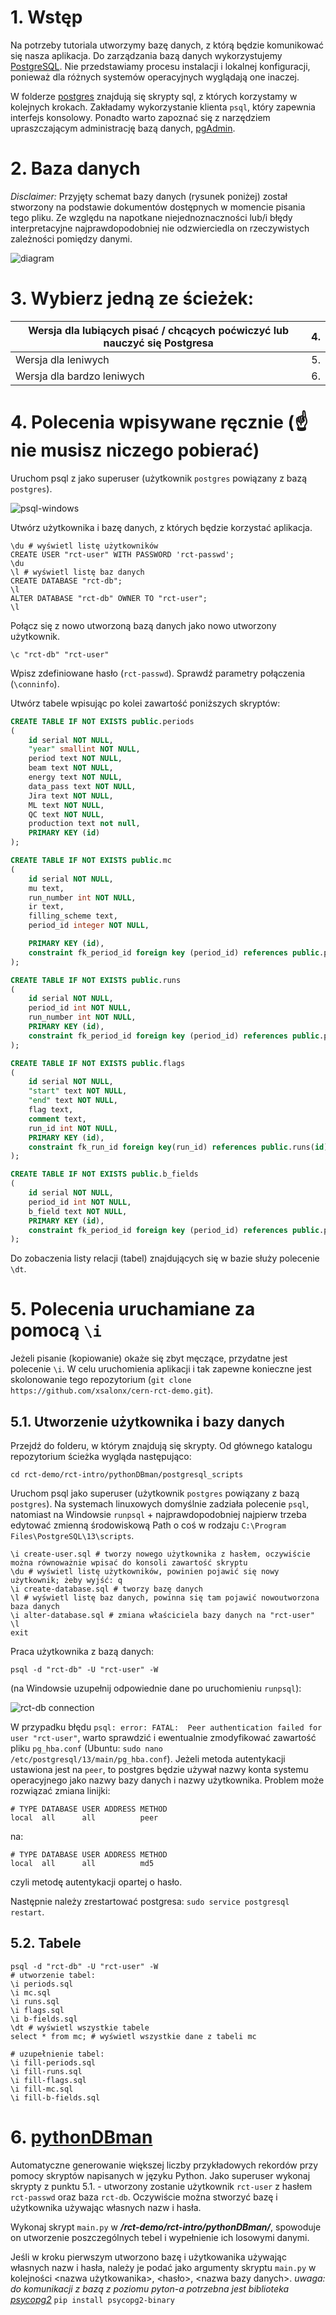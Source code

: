 # 1. Wstęp

Na potrzeby tutoriala utworzymy bazę danych, z którą będzie komunikować się nasza aplikacja. Do zarządzania bazą danych wykorzystujemy [PostgreSQL](https://www.postgresql.org/). Nie przedstawiamy procesu instalacji i lokalnej konfiguracji, ponieważ dla różnych systemów operacyjnych wyglądają one inaczej.

W folderze [postgres](https://github.com/xsalonx/cern_RCT_test/tree/master/postgres) znajdują się skrypty sql, z których korzystamy w kolejnych krokach. Zakładamy wykorzystanie klienta `psql`, który zapewnia interfejs konsolowy. Ponadto warto zapoznać się z narzędziem upraszczającym administrację bazą danych, [pgAdmin](https://www.pgadmin.org).

# 2. Baza danych
_Disclaimer:_ Przyjęty schemat bazy danych (rysunek poniżej) został stworzony na podstawie dokumentów dostępnych w momencie pisania tego pliku. Ze względu na napotkane niejednoznaczności lub/i błędy interpretacyjne najprawdopodobniej nie odzwierciedla on rzeczywistych zależności pomiędzy danymi.

![diagram](https://user-images.githubusercontent.com/48785655/127494257-59081600-07c4-4277-bee6-3acd5ceba941.png)

# 3. Wybierz jedną ze ścieżek:

| Wersja dla lubiących pisać / chcących poćwiczyć lub nauczyć się Postgresa | 4. |
|----------| ------------- |
| Wersja dla leniwych | 5. |
| Wersja dla bardzo leniwych | 6. |

# 4. Polecenia wpisywane ręcznie (:point_up: nie musisz niczego pobierać)
Uruchom psql z jako superuser (użytkownik `postgres` powiązany z bazą `postgres`).

![psql-windows](https://user-images.githubusercontent.com/48785655/131549882-0778cf21-3853-41bb-8c0b-c78e390cecc6.png)

Utwórz użytkownika i bazę danych, z których będzie korzystać aplikacja.
```shell
\du # wyświetl listę użytkowników
CREATE USER "rct-user" WITH PASSWORD 'rct-passwd';
\du
\l # wyświetl listę baz danych
CREATE DATABASE "rct-db";
\l
ALTER DATABASE "rct-db" OWNER TO "rct-user";
\l
```
Połącz się z nowo utworzoną bazą danych jako nowo utworzony użytkownik.
```shell
\c "rct-db" "rct-user"
```
Wpisz zdefiniowane hasło (`rct-passwd`). Sprawdź parametry połączenia (`\conninfo`).

Utwórz tabele wpisując po kolei zawartość poniższych skryptów:
```sql
CREATE TABLE IF NOT EXISTS public.periods
(
    id serial NOT NULL,
    "year" smallint NOT NULL,
    period text NOT NULL,
    beam text NOT NULL,
    energy text NOT NULL,
    data_pass text NOT NULL,
    Jira text NOT NULL,
    ML text NOT NULL,
    QC text NOT NULL,
    production text not null,
    PRIMARY KEY (id)
);

CREATE TABLE IF NOT EXISTS public.mc
(
    id serial NOT NULL,
    mu text,
    run_number int NOT NULL,
    ir text,
    filling_scheme text,
    period_id integer NOT NULL,

    PRIMARY KEY (id),
    constraint fk_period_id foreign key (period_id) references public.periods(id) on delete cascade
);

CREATE TABLE IF NOT EXISTS public.runs
(
    id serial NOT NULL,
    period_id int NOT NULL,
    run_number int NOT NULL,
    PRIMARY KEY (id),
    constraint fk_period_id foreign key (period_id) references public.periods(id) on delete cascade
);

CREATE TABLE IF NOT EXISTS public.flags
(
    id serial NOT NULL,
    "start" text NOT NULL,
    "end" text NOT NULL,
    flag text,
    comment text,
    run_id int NOT NULL,
    PRIMARY KEY (id),
    constraint fk_run_id foreign key(run_id) references public.runs(id) on delete cascade
);

CREATE TABLE IF NOT EXISTS public.b_fields
(
    id serial NOT NULL,
    period_id int NOT NULL,
    b_field text NOT NULL,
    PRIMARY KEY (id),
    constraint fk_period_id foreign key (period_id) references public.periods(id) on delete cascade
);
```
Do zobaczenia listy relacji (tabel) znajdujących się w bazie służy polecenie `\dt`.

# 5. Polecenia uruchamiane za pomocą `\i`
Jeżeli pisanie (kopiowanie) okaże się zbyt męczące, przydatne jest polecenie `\i`. W celu uruchomienia aplikacji i tak zapewne konieczne jest skolonowanie tego repozytorium (`git clone https://github.com/xsalonx/cern-rct-demo.git`).
## 5.1. Utworzenie użytkownika i bazy danych
Przejdź do folderu, w którym znajdują się skrypty. Od głównego katalogu repozytorium ścieżka wygląda następująco:
```shell
cd rct-demo/rct-intro/pythonDBman/postgresql_scripts
```

Uruchom psql jako superuser (użytkownik `postgres` powiązany z bazą `postgres`). Na systemach linuxowych domyślnie zadziała polecenie `psql`, natomiast na Windowsie `runpsql` + najprawdopodobniej najpierw trzeba edytować zmienną środowiskową Path o coś w rodzaju `C:\Program Files\PostgreSQL\13\scripts`.
```shell
\i create-user.sql # tworzy nowego użytkownika z hasłem, oczywiście można równoważnie wpisać do konsoli zawartość skryptu
\du # wyświetl listę użytkowników, powinien pojawić się nowy użytkownik; żeby wyjść: q
\i create-database.sql # tworzy bazę danych
\l # wyświetl listę baz danych, powinna się tam pojawić nowoutworzona baza danych
\i alter-database.sql # zmiana właściciela bazy danych na "rct-user"
\l
exit
```

Praca użytkownika z bazą danych:
```shell
psql -d "rct-db" -U "rct-user" -W
```
(na Windowsie uzupełnij odpowiednie dane po uruchomieniu `runpsql`):

![rct-db connection](https://user-images.githubusercontent.com/48785655/131550027-82f35994-ff9a-4a4e-a674-7bb707b4b3e4.png)

W przypadku błędu `psql: error: FATAL:  Peer authentication failed for user "rct-user"`, warto sprawdzić i ewentualnie zmodyfikować zawartość pliku `pg_hba.conf` (Ubuntu: `sudo nano /etc/postgresql/13/main/pg_hba.conf`). Jeżeli metoda autentykacji ustawiona jest na `peer`, to postgres będzie używał nazwy konta systemu operacyjnego jako nazwy bazy danych i nazwy użytkownika. Problem może rozwiązać zmiana linijki:
```
# TYPE DATABASE USER ADDRESS METHOD
local  all      all          peer
```
na:
```
# TYPE DATABASE USER ADDRESS METHOD
local  all      all          md5
```
czyli metodę autentykacji opartej o hasło.

Następnie należy zrestartować postgresa: `sudo service postgresql restart`.

## 5.2. Tabele
```shell
psql -d "rct-db" -U "rct-user" -W
# utworzenie tabel:
\i periods.sql
\i mc.sql
\i runs.sql
\i flags.sql
\i b-fields.sql
\dt # wyświetl wszystkie tabele
select * from mc; # wyświetl wszystkie dane z tabeli mc

# uzupełnienie tabel:
\i fill-periods.sql
\i fill-runs.sql
\i fill-flags.sql
\i fill-mc.sql
\i fill-b-fields.sql
```

# 6. [pythonDBman](https://github.com/xsalonx/cern_RCT_test/tree/master/pythonDBman)
Automatyczne generowanie większej liczby przykładowych rekordów przy pomocy skryptów napisanych w języku Python.
Jako superuser wykonaj skrypty z punktu 5.1. - utworzony zostanie użytkownik `rct-user` z hasłem `rct-passwd` oraz baza `rct-db`. Oczywiście można stworzyć bazę i użytkownika używając własnych nazw i hasła.

Wykonaj skrypt `main.py` w ***/rct-demo/rct-intro/pythonDBman/***, spowoduje on utworzenie poszczególnych tebel i wypełnienie ich losowymi danymi.

Jeśli w kroku pierwszym utworzono bazę i użytkowanika używając własnych nazw i hasła, należy je podać jako argumenty skryptu `main.py` w kolejności \<nazwa użytkowanika\>, \<hasło\>, \<nazwa bazy danych\>.
*uwaga: do komunikacji z bazą z poziomu pyton-a potrzebna jest biblioteka [psycopg2](https://www.psycopg.org/docs/install.html)*
`pip install psycopg2-binary`
